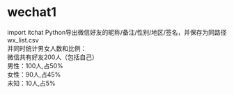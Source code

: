 # wechat1
import itchat
Python导出微信好友的昵称/备注/性别/地区/签名，并保存为同路径 wx_list.csv  
并同时统计男女人数和比例：  
微信共有好友200人（包括自己）  
男性：100人,占50%  
女性：90人,占45%  
未知：10人,占5%
